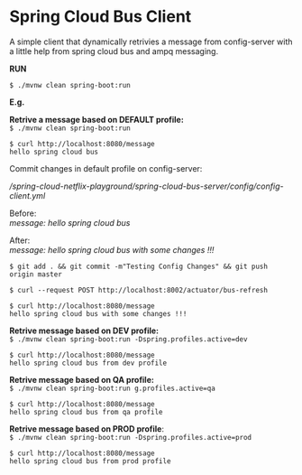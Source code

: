 # Spring Cloud Bus Client

A simple client that dynamically retrivies a message from config-server with a little help from spring cloud bus and ampq messaging.

**RUN**

`$ ./mvnw clean spring-boot:run`


**E.g.**

**Retrive a message based on DEFAULT profile:**<br>
`$ ./mvnw clean spring-boot:run
`

```
$ curl http://localhost:8080/message
hello spring cloud bus
```

Commit changes in default profile on config-server:

_/spring-cloud-netflix-playground/spring-cloud-bus-server/config/config-client.yml_

Before: <br>
_message: hello spring cloud bus_

After: <br>
_message: hello spring cloud bus with some changes !!!_


```
$ git add . && git commit -m"Testing Config Changes" && git push origin master

$ curl --request POST http://localhost:8002/actuator/bus-refresh

$ curl http://localhost:8080/message
hello spring cloud bus with some changes !!!
```



**Retrive message based on DEV profile:**<br>
`$ ./mvnw clean spring-boot:run -Dspring.profiles.active=dev
`

```
$ curl http://localhost:8080/message
hello spring cloud bus from dev profile
```

**Retrive message based on QA profile:**<br>
`$ ./mvnw clean spring-boot:run g.profiles.active=qa
`

```
$ curl http://localhost:8080/message
hello spring cloud bus from qa profile
```

**Retrive message based on PROD profile**:<br>
`$ ./mvnw clean spring-boot:run -Dspring.profiles.active=prod
`

```
$ curl http://localhost:8080/message
hello spring cloud bus from prod profile
```

